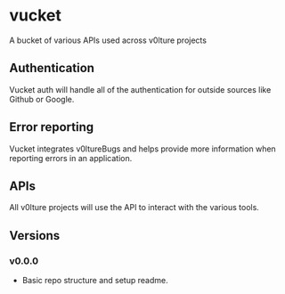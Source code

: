 # vucket
A bucket of various APIs used across v0lture projects

## Authentication
Vucket auth will handle all of the authentication for outside sources like Github or Google.

## Error reporting
Vucket integrates v0ltureBugs and helps provide more information when reporting errors in an application.

## APIs
All v0lture projects will use the API to interact with the various tools.

## Versions
### v0.0.0
* Basic repo structure and setup readme.

